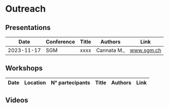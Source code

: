 # Outreach

## Presentations

| Date       | Conference | Title | Authors     | Link       |
| ---------- | ---------- | ----- | ----------- | ---------- |
| 2023-11-17 | SGM        | xxxx  | Cannata M., | www.sgm.ch |

## Workshops

| Date | Location | N° partecipants | Title | Authors | Link |
| ---- | -------- | --------------- | ----- | ------- | ---- |

## Videos
